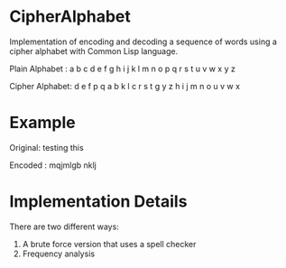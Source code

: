 # CipherAlphabet

Implementation of encoding and decoding a sequence of words using a cipher alphabet with Common Lisp language.

Plain Alphabet : a b c d e f g h i j k l m n o p q r s t u v w x y z

Cipher Alphabet: d e f p q a b k l c r s t g y z h i j m n o u v w x


# Example

Original: testing this

Encoded : mqjmlgb nklj


# Implementation Details
There are two different ways: 

1. A brute force version that uses a spell checker
2. Frequency analysis
